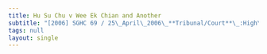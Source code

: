 ```yaml
---
title: Hu Su Chu v Wee Ek Chian and Another
subtitle: "[2006] SGHC 69 / 25\_April\_2006\_**Tribunal/Court**\_:High\_Court\_**Coram**\_:Woo\_Bih\_Li\_J\_**Counsel\_Name(s)**\_:R\_Shankar\_and\_Suzanne\_Tan\_(Shankar,\_Nandwani\_&\_Partners)\_for\_the\_appellant;Amolat\_Singh\_(Amolat\_&\_Partners)\_for\_the\_respondents"
tags: null
layout: single
---
```


